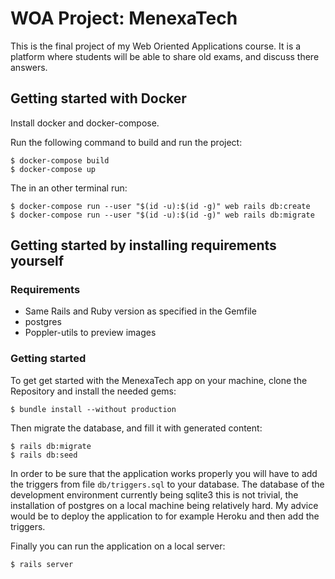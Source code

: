 # WOA Project: MenexaTech

This is the final project of my Web Oriented Applications course. It is a
platform where students will be able to share old exams, and discuss there
answers.

## Getting started with Docker

Install docker and docker-compose.

Run the following command to build and run the project:

```
$ docker-compose build
$ docker-compose up

```

The in an other terminal run:

```
$ docker-compose run --user "$(id -u):$(id -g)" web rails db:create
$ docker-compose run --user "$(id -u):$(id -g)" web rails db:migrate
```


## Getting started by installing requirements yourself

### Requirements

 * Same Rails and Ruby version as specified in the Gemfile
 * postgres
 * Poppler-utils to preview images

### Getting started

To get get started with the MenexaTech app on your machine, clone the
Repository and install the needed gems:

```
$ bundle install --without production
```

Then migrate the database, and fill it with generated content:

```
$ rails db:migrate
$ rails db:seed
```

In order to be sure that the application works properly you will have to add
the triggers from file `db/triggers.sql` to your database. The database of the
development environment currently being sqlite3 this is not trivial, the
installation of postgres on a local machine being relatively hard. My advice
would be to deploy the application to for example Heroku and then add the
triggers.

Finally you can run the application on a local server:

```
$ rails server
```

